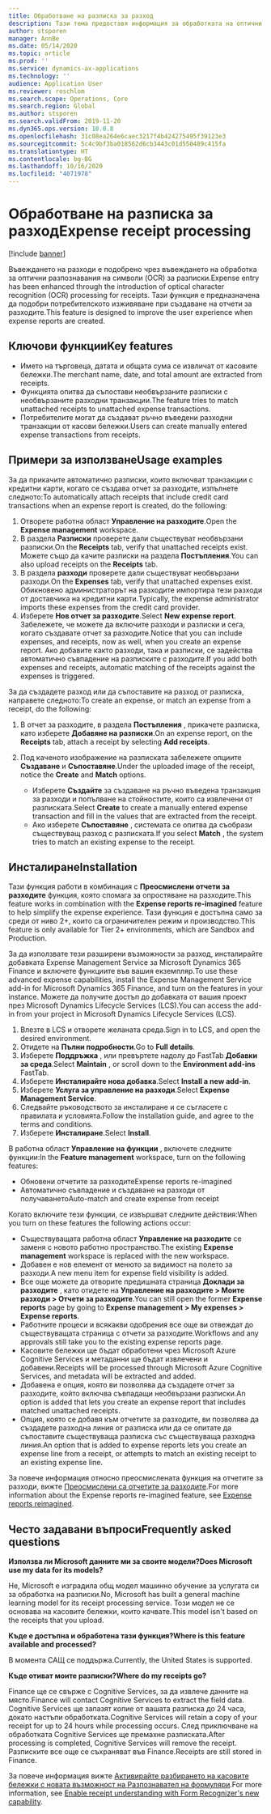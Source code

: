 ```yaml
---
title: Обработване на разписка за разход
description: Тази тема предоставя информация за обработката на оптични разпознавания на символи (OCR) за разписки. Тази функция е предназначена да подобри потребителското изживяване при създаване на отчети за разходите в Microsoft Dynamics 365 Finance.
author: stsporen
manager: AnnBe
ms.date: 05/14/2020
ms.topic: article
ms.prod: ''
ms.service: dynamics-ax-applications
ms.technology: ''
audience: Application User
ms.reviewer: roschlom
ms.search.scope: Operations, Core
ms.search.region: Global
ms.author: stsporen
ms.search.validFrom: 2019-11-20
ms.dyn365.ops.version: 10.0.8
ms.openlocfilehash: 31c08ea264e6caec3217f4b424275495f39123e3
ms.sourcegitcommit: 5c4c9bf3ba018562d6cb3443c01d550489c415fa
ms.translationtype: HT
ms.contentlocale: bg-BG
ms.lasthandoff: 10/16/2020
ms.locfileid: "4071978"
---
```

# <a name="expense-receipt-processing"></a><span data-ttu-id="47a69-104">Обработване на разписка за разход</span><span class="sxs-lookup"><span data-stu-id="47a69-104">Expense receipt processing</span></span>

[!include [banner](../includes/banner.md)]

<span data-ttu-id="47a69-105">Въвеждането на разходи е подобрено чрез въвеждането на обработка за оптични разпознавания на символи (OCR) за разписки.</span><span class="sxs-lookup"><span data-stu-id="47a69-105">Expense entry has been enhanced through the introduction of optical character recognition (OCR) processing for receipts.</span></span> <span data-ttu-id="47a69-106">Тази функция е предназначена да подобри потребителското изживяване при създаване на отчети за разходите.</span><span class="sxs-lookup"><span data-stu-id="47a69-106">This feature is designed to improve the user experience when expense reports are created.</span></span>

## <a name="key-features"></a><span data-ttu-id="47a69-107">Ключови функции</span><span class="sxs-lookup"><span data-stu-id="47a69-107">Key features</span></span>

- <span data-ttu-id="47a69-108">Името на търговеца, датата и общата сума се извличат от касовите бележки.</span><span class="sxs-lookup"><span data-stu-id="47a69-108">The merchant name, date, and total amount are extracted from receipts.</span></span>
- <span data-ttu-id="47a69-109">Функцията опитва да съпостави необвързаните разписки с необвързаните разходни транзакции.</span><span class="sxs-lookup"><span data-stu-id="47a69-109">The feature tries to match unattached receipts to unattached expense transactions.</span></span>
- <span data-ttu-id="47a69-110">Потребителите могат да създават ръчно въведени разходни транзакции от касови бележки.</span><span class="sxs-lookup"><span data-stu-id="47a69-110">Users can create manually entered expense transactions from receipts.</span></span>

## <a name="usage-examples"></a><span data-ttu-id="47a69-111">Примери за използване</span><span class="sxs-lookup"><span data-stu-id="47a69-111">Usage examples</span></span>

<span data-ttu-id="47a69-112">За да прикачите автоматично разписки, които включват транзакции с кредитни карти, когато се създава отчет за разходите, изпълнете следното:</span><span class="sxs-lookup"><span data-stu-id="47a69-112">To automatically attach receipts that include credit card transactions when an expense report is created, do the following:</span></span>

  1. <span data-ttu-id="47a69-113">Отворете работна област **Управление на разходите**.</span><span class="sxs-lookup"><span data-stu-id="47a69-113">Open the **Expense management** workspace.</span></span>
  2. <span data-ttu-id="47a69-114">В раздела **Разписки** проверете дали съществуват необвързани разписки.</span><span class="sxs-lookup"><span data-stu-id="47a69-114">On the **Receipts** tab, verify that unattached receipts exist.</span></span> <span data-ttu-id="47a69-115">Можете също да качите разписки на раздела **Постъпления**.</span><span class="sxs-lookup"><span data-stu-id="47a69-115">You can also upload receipts on the **Receipts** tab.</span></span>
  3. <span data-ttu-id="47a69-116">В раздела **разходи** проверете дали съществуват необвързани разходи.</span><span class="sxs-lookup"><span data-stu-id="47a69-116">On the **Expenses** tab, verify that unattached expenses exist.</span></span> <span data-ttu-id="47a69-117">Обикновено администраторът на разходите импортира тези разходи от доставчика на кредитни карти.</span><span class="sxs-lookup"><span data-stu-id="47a69-117">Typically, the expense administrator imports these expenses from the credit card provider.</span></span>
  4. <span data-ttu-id="47a69-118">Изберете **Нов отчет за разходите**.</span><span class="sxs-lookup"><span data-stu-id="47a69-118">Select **New expense report**.</span></span> <span data-ttu-id="47a69-119">Забележете, че можете да включите разходи и разписки и сега, когато създавате отчет за разходите.</span><span class="sxs-lookup"><span data-stu-id="47a69-119">Notice that you can include expenses, and receipts, now as well, when you create an expense report.</span></span> <span data-ttu-id="47a69-120">Ако добавите както разходи, така и разписки, се задейства автоматично съвпадение на разписките с разходите.</span><span class="sxs-lookup"><span data-stu-id="47a69-120">If you add both expenses and receipts, automatic matching of the receipts against the expenses is triggered.</span></span>

<span data-ttu-id="47a69-121">За да създадете разход или да съпоставите на разход от разписка, направете следното:</span><span class="sxs-lookup"><span data-stu-id="47a69-121">To create an expense, or match an expense from a receipt, do the following:</span></span>

  1. <span data-ttu-id="47a69-122">В отчет за разходите, в раздела **Постъпления** , прикачете разписка, като изберете **Добавяне на разписки**.</span><span class="sxs-lookup"><span data-stu-id="47a69-122">On an expense report, on the **Receipts** tab, attach a receipt by selecting **Add receipts**.</span></span>
  2. <span data-ttu-id="47a69-123">Под каченото изображение на разписката забележете опциите **Създаване** и **Съпоставяне**.</span><span class="sxs-lookup"><span data-stu-id="47a69-123">Under the uploaded image of the receipt, notice the **Create** and **Match** options.</span></span>

      - <span data-ttu-id="47a69-124">Изберете **Създайте** за създаване на ръчно въведена транзакция за разходи и попълване на стойностите, които са извлечени от разписката.</span><span class="sxs-lookup"><span data-stu-id="47a69-124">Select **Create** to create a manually entered expense transaction and fill in the values that are extracted from the receipt.</span></span>
      - <span data-ttu-id="47a69-125">Ако изберете **Съпоставяне** , системата се опитва да съобрази съществуващ разход с разписката.</span><span class="sxs-lookup"><span data-stu-id="47a69-125">If you select **Match** , the system tries to match an existing expense to the receipt.</span></span>

## <a name="installation"></a><span data-ttu-id="47a69-126">Инсталиране</span><span class="sxs-lookup"><span data-stu-id="47a69-126">Installation</span></span>

<span data-ttu-id="47a69-127">Тази функция работи в комбинация с **Преосмислени отчети за разходите** функция, която спомага за опростяване на разходите.</span><span class="sxs-lookup"><span data-stu-id="47a69-127">This feature works in combination with the **Expense reports re-imagined** feature to help simplify the expense experience.</span></span> <span data-ttu-id="47a69-128">Тази функция е достъпна само за среди от ниво 2+, които са ограничителен режим и производство.</span><span class="sxs-lookup"><span data-stu-id="47a69-128">This feature is only available for Tier 2+ environments, which are Sandbox and Production.</span></span>

<span data-ttu-id="47a69-129">За да използвате тези разширени възможности за разход, инсталирайте добавката Expense Management Service за Microsoft Dynamics 365 Finance и включете функциите във вашия екземпляр.</span><span class="sxs-lookup"><span data-stu-id="47a69-129">To use these advanced expense capabilities, install the Expense Management Service add-in for Microsoft Dynamics 365 Finance, and turn on the features in your instance.</span></span> <span data-ttu-id="47a69-130">Можете да получите достъп до добавката от вашия проект през Microsoft Dynamics Lifecycle Services (LCS).</span><span class="sxs-lookup"><span data-stu-id="47a69-130">You can access the add-in from your project in Microsoft Dynamics Lifecycle Services (LCS).</span></span>

1. <span data-ttu-id="47a69-131">Влезте в LCS и отворете желаната среда.</span><span class="sxs-lookup"><span data-stu-id="47a69-131">Sign in to LCS, and open the desired environment.</span></span>
2. <span data-ttu-id="47a69-132">Отидете на **Пълни подробности**.</span><span class="sxs-lookup"><span data-stu-id="47a69-132">Go to **Full details**.</span></span>
3. <span data-ttu-id="47a69-133">Изберете **Поддръжка** , или превъртете надолу до FastTab **Добавки за среда**.</span><span class="sxs-lookup"><span data-stu-id="47a69-133">Select **Maintain** , or scroll down to the **Environment add-ins** FastTab.</span></span>
4. <span data-ttu-id="47a69-134">Изберете **Инсталирайте нова добавка**.</span><span class="sxs-lookup"><span data-stu-id="47a69-134">Select **Install a new add-in**.</span></span>
5. <span data-ttu-id="47a69-135">Изберете **Услуга за управление на разходи**.</span><span class="sxs-lookup"><span data-stu-id="47a69-135">Select **Expense Management Service**.</span></span>
6. <span data-ttu-id="47a69-136">Следвайте ръководството за инсталиране и се съгласете с правилата и условията.</span><span class="sxs-lookup"><span data-stu-id="47a69-136">Follow the installation guide, and agree to the terms and conditions.</span></span>
7. <span data-ttu-id="47a69-137">Изберете **Инсталиране**.</span><span class="sxs-lookup"><span data-stu-id="47a69-137">Select **Install**.</span></span>

<span data-ttu-id="47a69-138">В работна област **Управление на функции** , включете следните функции:</span><span class="sxs-lookup"><span data-stu-id="47a69-138">In the **Feature management** workspace, turn on the following features:</span></span>

- <span data-ttu-id="47a69-139">Обновени отчетите за разходите</span><span class="sxs-lookup"><span data-stu-id="47a69-139">Expense reports re-imagined</span></span>
- <span data-ttu-id="47a69-140">Автоматично съвпадение и създаване на разходи от получаването</span><span class="sxs-lookup"><span data-stu-id="47a69-140">Auto-match and create expense from receipt</span></span>

<span data-ttu-id="47a69-141">Когато включите тези функции, се извършват следните действия:</span><span class="sxs-lookup"><span data-stu-id="47a69-141">When you turn on these features the following actions occur:</span></span>

- <span data-ttu-id="47a69-142">Съществуващата работна област **Управление на разходите** се заменя с новото работно пространство.</span><span class="sxs-lookup"><span data-stu-id="47a69-142">The existing **Expense management** workspace is replaced with the new workspace.</span></span>
- <span data-ttu-id="47a69-143">Добавен е нов елемент от менюто за видимост на полето за разходи.</span><span class="sxs-lookup"><span data-stu-id="47a69-143">A new menu item for expense field visibility is added.</span></span>
- <span data-ttu-id="47a69-144">Все още можете да отворите предишната страница **Доклади за разходите** , като отидете на **Управление на разходите > Моите разходи > Отчети за разходите**.</span><span class="sxs-lookup"><span data-stu-id="47a69-144">You can still open the former **Expense reports** page by going to **Expense management > My expenses > Expense reports**.</span></span>
- <span data-ttu-id="47a69-145">Работните процеси и всякакви одобрения все още ви отвеждат до съществуващата страница с отчети за разходите.</span><span class="sxs-lookup"><span data-stu-id="47a69-145">Workflows and any approvals still take you to the existing expense reports page.</span></span>
- <span data-ttu-id="47a69-146">Касовите бележки ще бъдат обработени чрез Microsoft Azure Cognitive Services и метаданни ще бъдат извлечени и добавени.</span><span class="sxs-lookup"><span data-stu-id="47a69-146">Receipts will be processed through Microsoft Azure Cognitive Services, and metadata will be extracted and added.</span></span>
- <span data-ttu-id="47a69-147">Добавена е опция, която ви позволява да създадете отчет за разходите, който включва съвпадащи необвързани разписки.</span><span class="sxs-lookup"><span data-stu-id="47a69-147">An option is added that lets you create an expense report that includes matched unattached receipts.</span></span>
- <span data-ttu-id="47a69-148">Опция, която се добавя към отчетите за разходите, ви позволява да създадете разходна линия от разписка или да се опитате да съпоставите съществуваща разписка със съществуваща разходна линия.</span><span class="sxs-lookup"><span data-stu-id="47a69-148">An option that is added to expense reports lets you create an expense line from a receipt, or attempts to match an existing receipt to an existing expense line.</span></span>

<span data-ttu-id="47a69-149">За повече информация относно преосмислената функция на отчетите за разходи, вижте [Преосмислени са отчетите за разходите](ExpenseWorkspaceNew.md).</span><span class="sxs-lookup"><span data-stu-id="47a69-149">For more information about the Expense reports re-imagined feature, see [Expense reports reimagined](ExpenseWorkspaceNew.md).</span></span>

## <a name="frequently-asked-questions"></a><span data-ttu-id="47a69-150">Често задавани въпроси</span><span class="sxs-lookup"><span data-stu-id="47a69-150">Frequently asked questions</span></span>

<span data-ttu-id="47a69-151">**Използва ли Microsoft данните ми за своите модели?**</span><span class="sxs-lookup"><span data-stu-id="47a69-151">**Does Microsoft use my data for its models?**</span></span>

<span data-ttu-id="47a69-152">Не, Microsoft е изградила общ модел машинно обучение за услугата си за обработка на разписки.</span><span class="sxs-lookup"><span data-stu-id="47a69-152">No, Microsoft has built a general machine learning model for its receipt processing service.</span></span> <span data-ttu-id="47a69-153">Този модел не се основава на касовите бележки, които качвате.</span><span class="sxs-lookup"><span data-stu-id="47a69-153">This model isn't based on the receipts that you upload.</span></span>

<span data-ttu-id="47a69-154">**Къде е достъпна и обработена тази функция?**</span><span class="sxs-lookup"><span data-stu-id="47a69-154">**Where is this feature available and processed?**</span></span>

<span data-ttu-id="47a69-155">В момента САЩ се поддържа.</span><span class="sxs-lookup"><span data-stu-id="47a69-155">Currently, the United States is supported.</span></span>

<span data-ttu-id="47a69-156">**Къде отиват моите разписки?**</span><span class="sxs-lookup"><span data-stu-id="47a69-156">**Where do my receipts go?**</span></span>

<span data-ttu-id="47a69-157">Finance ще се свърже с Cognitive Services, за да извлече данните на място.</span><span class="sxs-lookup"><span data-stu-id="47a69-157">Finance will contact Cognitive Services to extract the field data.</span></span> <span data-ttu-id="47a69-158">Cognitive Services ще запазят копие от вашата разписка до 24 часа, докато настъпи обработката.</span><span class="sxs-lookup"><span data-stu-id="47a69-158">Cognitive Services will retain a copy of your receipt for up to 24 hours while processing occurs.</span></span> <span data-ttu-id="47a69-159">След приключване на обработката Cognitive Services ще премахне разписката.</span><span class="sxs-lookup"><span data-stu-id="47a69-159">After processing is completed, Cognitive Services will remove the receipt.</span></span> <span data-ttu-id="47a69-160">Разписките все още се съхраняват във Finance.</span><span class="sxs-lookup"><span data-stu-id="47a69-160">Receipts are still stored in Finance.</span></span>

<span data-ttu-id="47a69-161">За повече информация вижте [Активирайте разбирането на касовите бележки с новата възможност на Разпознавател на формуляри](https://azure.microsoft.com/blog/enable-receipt-understanding-with-form-recognizer-s-new-capability/).</span><span class="sxs-lookup"><span data-stu-id="47a69-161">For more information, see [Enable receipt understanding with Form Recognizer's new capability](https://azure.microsoft.com/blog/enable-receipt-understanding-with-form-recognizer-s-new-capability/).</span></span>
